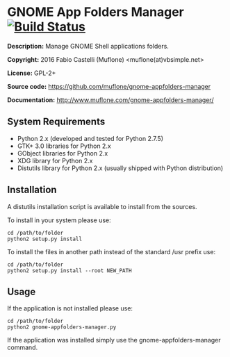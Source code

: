 GNOME App Folders Manager [![Build Status](https://travis-ci.org/muflone/gnome-appfolders-manager.svg?branch=master)](https://travis-ci.org/muflone/gnome-appfolders-manager)
=========================
**Description:** Manage GNOME Shell applications folders.

**Copyright:** 2016 Fabio Castelli (Muflone) <muflone(at)vbsimple.net>

**License:** GPL-2+

**Source code:** https://github.com/muflone/gnome-appfolders-manager

**Documentation:** http://www.muflone.com/gnome-appfolders-manager/

System Requirements
-------------------

* Python 2.x (developed and tested for Python 2.7.5)
* GTK+ 3.0 libraries for Python 2.x
* GObject libraries for Python 2.x
* XDG library for Python 2.x
* Distutils library for Python 2.x (usually shipped with Python distribution)

Installation
------------

A distutils installation script is available to install from the sources.

To install in your system please use:

    cd /path/to/folder
    python2 setup.py install

To install the files in another path instead of the standard /usr prefix use:

    cd /path/to/folder
    python2 setup.py install --root NEW_PATH

Usage
-----

If the application is not installed please use:

    cd /path/to/folder
    python2 gnome-appfolders-manager.py

If the application was installed simply use the gnome-appfolders-manager
command.
